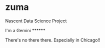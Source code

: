 # zuma
Nascent Data Science Project

I'm a Gemini ****** 

There's no there there. Especially in Chicago!!
